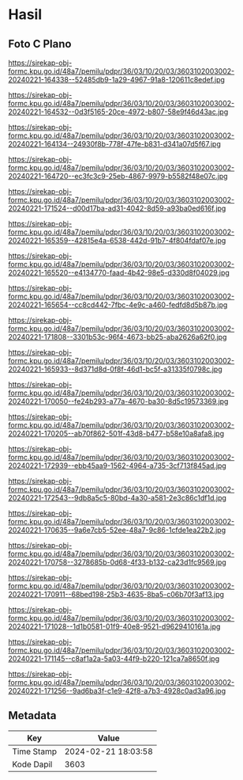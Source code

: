 # Hasil

## Foto C Plano

https://sirekap-obj-formc.kpu.go.id/48a7/pemilu/pdpr/36/03/10/20/03/3603102003002-20240221-164338--52485db9-1a29-4967-91a8-120611c8edef.jpg

https://sirekap-obj-formc.kpu.go.id/48a7/pemilu/pdpr/36/03/10/20/03/3603102003002-20240221-164532--0d3f5165-20ce-4972-b807-58e9f46d43ac.jpg

https://sirekap-obj-formc.kpu.go.id/48a7/pemilu/pdpr/36/03/10/20/03/3603102003002-20240221-164134--24930f8b-778f-47fe-b831-d341a07d5f67.jpg

https://sirekap-obj-formc.kpu.go.id/48a7/pemilu/pdpr/36/03/10/20/03/3603102003002-20240221-164720--ec3fc3c9-25eb-4867-9979-b5582f48e07c.jpg

https://sirekap-obj-formc.kpu.go.id/48a7/pemilu/pdpr/36/03/10/20/03/3603102003002-20240221-171524--d00d17ba-ad31-4042-8d59-a93ba0ed616f.jpg

https://sirekap-obj-formc.kpu.go.id/48a7/pemilu/pdpr/36/03/10/20/03/3603102003002-20240221-165359--42815e4a-6538-442d-91b7-4f804fdaf07e.jpg

https://sirekap-obj-formc.kpu.go.id/48a7/pemilu/pdpr/36/03/10/20/03/3603102003002-20240221-165520--e4134770-faad-4b42-98e5-d330d8f04029.jpg

https://sirekap-obj-formc.kpu.go.id/48a7/pemilu/pdpr/36/03/10/20/03/3603102003002-20240221-165654--cc8cd442-7fbc-4e9c-a460-fedfd8d5b87b.jpg

https://sirekap-obj-formc.kpu.go.id/48a7/pemilu/pdpr/36/03/10/20/03/3603102003002-20240221-171808--3301b53c-96f4-4673-bb25-aba2626a62f0.jpg

https://sirekap-obj-formc.kpu.go.id/48a7/pemilu/pdpr/36/03/10/20/03/3603102003002-20240221-165933--8d371d8d-0f8f-46d1-bc5f-a31335f0798c.jpg

https://sirekap-obj-formc.kpu.go.id/48a7/pemilu/pdpr/36/03/10/20/03/3603102003002-20240221-170050--fe24b293-a77a-4670-ba30-8d5c19573369.jpg

https://sirekap-obj-formc.kpu.go.id/48a7/pemilu/pdpr/36/03/10/20/03/3603102003002-20240221-170205--ab70f862-501f-43d8-b477-b58e10a8afa8.jpg

https://sirekap-obj-formc.kpu.go.id/48a7/pemilu/pdpr/36/03/10/20/03/3603102003002-20240221-172939--ebb45aa9-1562-4964-a735-3cf713f845ad.jpg

https://sirekap-obj-formc.kpu.go.id/48a7/pemilu/pdpr/36/03/10/20/03/3603102003002-20240221-172543--9db8a5c5-80bd-4a30-a581-2e3c86c1df1d.jpg

https://sirekap-obj-formc.kpu.go.id/48a7/pemilu/pdpr/36/03/10/20/03/3603102003002-20240221-170635--9a6e7cb5-52ee-48a7-9c86-1cfde1ea22b2.jpg

https://sirekap-obj-formc.kpu.go.id/48a7/pemilu/pdpr/36/03/10/20/03/3603102003002-20240221-170758--3278685b-0d68-4f33-b132-ca23d1fc9569.jpg

https://sirekap-obj-formc.kpu.go.id/48a7/pemilu/pdpr/36/03/10/20/03/3603102003002-20240221-170911--68bed198-25b3-4635-8ba5-c06b70f3af13.jpg

https://sirekap-obj-formc.kpu.go.id/48a7/pemilu/pdpr/36/03/10/20/03/3603102003002-20240221-171028--1d1b0581-01f9-40e8-9521-d9629410161a.jpg

https://sirekap-obj-formc.kpu.go.id/48a7/pemilu/pdpr/36/03/10/20/03/3603102003002-20240221-171145--c8af1a2a-5a03-44f9-b220-121ca7a8650f.jpg

https://sirekap-obj-formc.kpu.go.id/48a7/pemilu/pdpr/36/03/10/20/03/3603102003002-20240221-171256--9ad6ba3f-c1e9-42f8-a7b3-4928c0ad3a96.jpg


## Metadata

| Key        | Value               |
| ---------- | ------------------- |
| Time Stamp | 2024-02-21 18:03:58 |
| Kode Dapil | 3603                |



